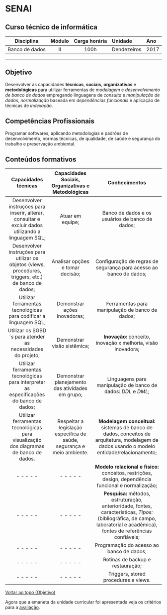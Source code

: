 # SENAI

## Curso técnico de informática

|Disciplina|Módulo|Carga horária|Unidade|Ano|
|----------|:----:|:-----------:|:------|:--|
|Banco de dados|II|100h|Dendezeiros|2017|

---

## Objetivo

Desenvolver as capacidades **técnicas**, **sociais**, **organizativas** e **metodológicas** para utilizar ferramentas de *modelagem* e *desenvolvimento de banco de dados* empregando linguagens de *consulta* e *manipulação de dados*, *normalização* baseada em *dependências funcionais* e aplicação de técnicas de *indexação*.

## Competências Profissionais

Programar softwares, aplicando metodologias e padrões de desenvolvimento, normas técnicas, de qualidade, de saúde e segurança do trabalho e preservação ambiental.

## Conteúdos formativos

|Capacidades técnicas|Capacidades Sociais, Organizativas e Metodológicas|Conhecimentos|
|:------------------:|:------------------------------------------------:|:-----------:|
|Desenvolver instruções para inserir, alterar, consultar e excluir dados utilizando a linguagem SQL;|Atuar em equipe;|Banco de dados e os usuários de banco de dados;|
|Desenvolver instruções para utilizar os objetos (views, procedures, triggers, etc.) de banco de dados;|Analisar opções e tomar decisão;|Configuração de regras de segurança para acesso ao banco de dados;|
|Utilizar ferramentas tecnológicas para codificar a linguagem SQL;|Demonstrar ações inovadoras;|Ferramentas para manipulação de banco de dados;|
|Utilizar os SGBD´s para atender as necessidades do projeto;|Demonstrar visão sistêmica;|**Inovação:** conceito, inovação x melhoria, visão inovadora;|
|Utilizar ferramentas tecnológicas para interpretar as especificações do banco de dados;|Demonstrar planejamento das atividades em grupo;|Linguagens para manipulação de banco de dados: *DDL* e *DML*;| 
|Utilizar ferramentas tecnológicas para visualização dos diagramas de banco de dados.|Respeitar a legislação específica de saúde, segurança e meio ambiente.|**Modelagem conceitual:** sistemas de banco de dados, conceitos de arquitetura, modelagem de dados  usando o modelo entidade/relacionamento;|
| - - - - - | - - - - - |**Modelo relacional e físico:** conceitos, restrições, design, dependência funcional e normalização;|
| - - - - - | - - - - - |**Pesquisa:** métodos, estruturação, anterioridade, fontes, características, *Tipos:* (bibliográfica, de campo, laboratorial e acadêmica), fontes de referências confiáveis;|
| - - - - - | - - - - - |Programação do acesso ao banco de dados;|
| - - - - - | - - - - - |Rotinas de backup e restauração;|
| - - - - - | - - - - - |Triggers, stored procedures e views.|

[Voltar ao topo (Objetivo)](#objetivo)

Agora que a emaneta da unidade curricular foi apresentada veja os critérios para a [avaliação](https://github.com/tmenegaz/db_dendezeiros/blob/master/avaliação.md).
